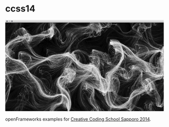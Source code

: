 ccss14
======

![ccss14](https://raw.githubusercontent.com/tado/ccss14/master/ccss_image.jpg)

openFrameworks examples for [Creative Coding School Sapporo 2014](http://ccss.lab.sugimototatsuo.com/2014/).







